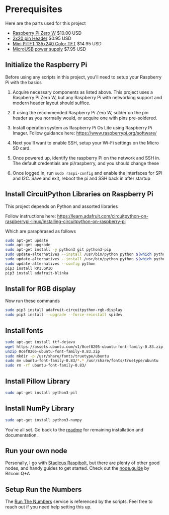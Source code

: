 # Prerequisites

Here are the parts used for this project
- [Raspberry Pi Zero W](https://www.adafruit.com/product/3400) $10.00 USD
- [2x20 pin Header](https://www.adafruit.com/product/2822) $0.95 USD
- [Mini PiTFT 135x240 Color TFT](https://www.adafruit.com/product/4393) $14.95 USD
- [MicroUSB power supply](https://www.adafruit.com/product/1995) $7.95 USD

## Initialize the Raspberry Pi

Before using any scripts in this project, you'll need to setup your Raspberry Pi with the basics

1. Acquire necessary components as listed above.  This project uses a Raspberry Pi Zero W, but any Raspberry Pi with networking support and modern header layout should suffice.

2. If using the recommended Raspberry Pi Zero W, solder on the pin header as you normally would, or acquire one with pins pre-soldered.

3. Install operation system as Raspberry Pi Os Lite using Raspberry Pi Imager.  Follow guidance here: https://www.raspberrypi.org/software/

4. Next you'll want to enable SSH, setup your Wi-Fi settings on the Micro SD card.

5. Once powered up, identify the raspberry Pi on the network and SSH in.  The default credentials are pi/raspberry, and you should change these

6. Once logged in, run `sudo raspi-config` and enable the interfaces for SPI and I2C.  Save and exit, reboot the pi and SSH back in after startup


## Install CircuitPython Libraries on Raspberry Pi

This project depends on Python and assorted libraries

Follow instructions here:
https://learn.adafruit.com/circuitpython-on-raspberrypi-linux/installing-circuitpython-on-raspberry-pi

Which are paraphrased as follows

```bash
sudo apt-get update
sudo apt-get upgrade
sudo apt-get install -y python3 git python3-pip
sudo update-alternatives --install /usr/bin/python python $(which python2) 1
sudo update-alternatives --install /usr/bin/python python $(which python3) 2
sudo update-alternatives --config python
pip3 install RPI.GPIO
pip3 install adafruit-blinka
```

## Install for RGB display

Now run these commands

```bash
sudo pip3 install adafruit-circuitpython-rgb-display
sudo pip3 install --upgrade --force-reinstall spidev
```

## Install fonts

```bash
sudo apt-get install ttf-dejavu
wget https://assets.ubuntu.com/v1/0cef8205-ubuntu-font-family-0.83.zip
unzip 0cef8205-ubuntu-font-family-0.83.zip
sudo mkdir -p /usr/share/fonts/truetype/ubuntu
sudo mv ubuntu-font-family-0.83/*.* /usr/share/fonts/truetype/ubuntu
sudo rm -rf ubuntu-font-family-0.83/
```

## Install Pillow Library

```bash
sudo apt-get install python3-pil
```

## Install NumPy Library

```bash
sudo apt-get install python3-numpy
```

You're all set. Go back to the [readme](README.md) for remaining installation and documentation.


## Run your own node

Personally, I go with [Stadicus Raspibolt](https://stadicus.github.io/RaspiBolt/), but there are plenty of other good nodes, and handy guides to get started.  Check out the [node.guide](https://node.guide/) by Bitcoin Q+A

## Setup Run the Numbers

The [Run The Numbers](https://github.com/lucasmoten/runthenumbers/blob/main/runthenumbers) service is referenced by the scripts.  Feel free to reach out if you need help setting this up.